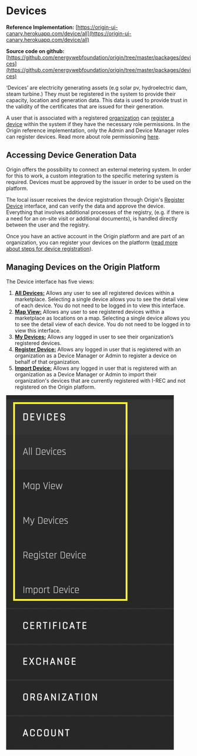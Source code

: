 # Devices
**Reference Implementation:** [https://origin-ui-canary.herokuapp.com/device/all](https://origin-ui-canary.herokuapp.com/device/all)  

**Source code on github:** [https://github.com/energywebfoundation/origin/tree/master/packages/devices](https://github.com/energywebfoundation/origin/tree/master/packages/devices)


‘Devices’ are electricity generating assets (e.g solar pv, hydroelectric dam, steam turbine.) They must be registered in the system to provide their capacity, location and generation data. This data is used to provide trust in the validity of the certificates that are issued for their generation.  

A user that is associated with a registered [organization](../user-guide-reg-onboarding.md#organizations) can [register a device](../user-guide-reg-onboarding.md#registering-devices) within the system if they have the necessary role permissions. In the Origin reference implementation, only the Admin and Device Manager roles can register devices. Read more about role permissioning [here](../user-guide-reg-onboarding.md#user-roles-and-hierarchy). 

## Accessing Device Generation Data

Origin offers the possibility to connect an external metering system. In order for this to work, a custom integration to the specific metering system is required. Devices must be approved by the issuer in order to be used on the platform.

The local issuer receives the device registration through Origin's [Register Device](./register-device.md) interface, and can verify the data and approve the device. Everything that involves additional processes of the registry, (e.g. if there is a need for an on-site visit or additional documents), is handled directly between the user and the registry.

Once you have an active account in the Origin platform and are part of an organization, you can register your devices on the platform ([read more about steps for device registration](./register-device.md)).

## Managing Devices on the Origin Platform

The Device interface has five views: 

1. <b>[All Devices:](./all-devices.md)</b> Allows any user to see all registered devices within a marketplace. Selecting a single device allows you to see the detail view of each device. You do not need to be logged in to view this interface.
2. <b>[Map View:](./map-view.md)</b> Allows any user to see registered devices within a marketplace as locations on a map. Selecting a single device allows you to see the detail view of each device. You do not need to be logged in to view this interface.
3. <b>[My Devices:](./my-devices.md)</b> Allows any logged in user to see their organization’s registered devices.
4. <b>[Register Device:](./register-device.md)</b> Allows any logged in user that is registered with an organization as a Device Manager or Admin to register a device on behalf of that organization.
5. <b>[Import Device:](./import-device.md)</b> Allows any logged in user that is registered with an organization as a Device Manager or Admin to import their organization's devices that are currently registered with I-REC and not registered on the Origin platform.  

![devices](../images/panels/devices.png)
